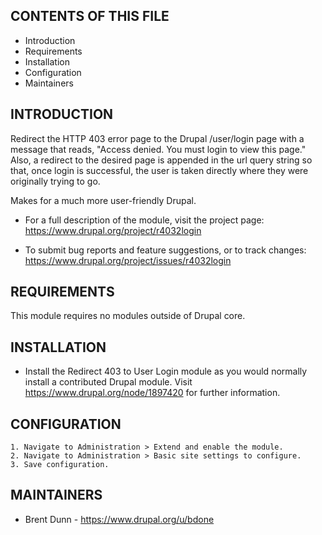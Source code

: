 CONTENTS OF THIS FILE
---------------------

 * Introduction
 * Requirements
 * Installation
 * Configuration
 * Maintainers


INTRODUCTION
------------

Redirect the HTTP 403 error page to the Drupal /user/login page with a message
that reads, "Access denied. You must login to view this page." Also, a redirect
to the desired page is appended in the url query string so that, once login is
successful, the user is taken directly where they were originally trying to go.

Makes for a much more user-friendly Drupal.

 * For a full description of the module, visit the project page:
   https://www.drupal.org/project/r4032login

 * To submit bug reports and feature suggestions, or to track changes:
   https://www.drupal.org/project/issues/r4032login


REQUIREMENTS
------------

This module requires no modules outside of Drupal core.


INSTALLATION
------------

 * Install the Redirect 403 to User Login module as you would normally install a
   contributed Drupal module. Visit
   https://www.drupal.org/node/1897420 for further information.


CONFIGURATION
-------------

    1. Navigate to Administration > Extend and enable the module.
    2. Navigate to Administration > Basic site settings to configure.
    3. Save configuration.


MAINTAINERS
-----------

 * Brent Dunn - https://www.drupal.org/u/bdone
